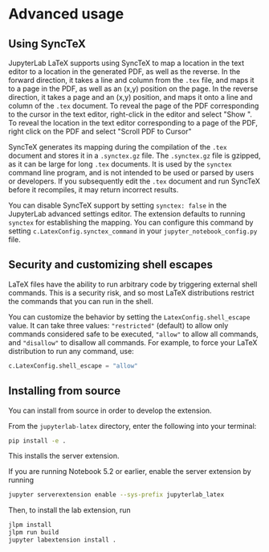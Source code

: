 # Advanced usage

## Using SyncTeX

JupyterLab LaTeX supports using SyncTeX to map a location in the
text editor to a location in the generated PDF, as well as the reverse.
In the forward direction, it takes a line and column from the `.tex` file,
and maps it to a page in the PDF, as well as an (x,y) position on the page.
In the reverse direction, it takes a page and an (x,y) position, and maps
it onto a line and column of the `.tex` document.
To reveal the page of the PDF corresponding to the cursor in the text editor,
right-click in the editor and select "Show ".
To reveal the location in the text editor corresponding to a page of the PDF,
right click on the PDF and select "Scroll PDF to Cursor"

SyncTeX generates its mapping during the compilation of the `.tex` document
and stores it in a `.synctex.gz` file.
The `.synctex.gz` file is gzipped, as it can be large for long `.tex` documents.
It is used by the `synctex` command line program,
and is not intended to be used or parsed by users or developers.
If you subsequently edit the `.tex` document and run SyncTeX
before it recompiles, it may return incorrect results.

You can disable SyncTeX support by setting `synctex: false`
in the JupyterLab advanced settings editor.
The extension defaults to running `synctex` for establishing the mapping.
You can configure this command by setting `c.LatexConfig.synctex_command`
in your `jupyter_notebook_config.py` file.

## Security and customizing shell escapes

LaTeX files have the ability to run arbitrary code by triggering external
shell commands. This is a security risk, and so most LaTeX distributions
restrict the commands that you can run in the shell.

You can customize the behavior by setting the `LatexConfig.shell_escape` value.
It can take three values: `"restricted"` (default) to allow only commands
considered safe to be executed, `"allow"` to allow all commands, and `"disallow"`
to disallow all commands.
For example, to force your LaTeX distribution to run any command, use:

```python
c.LatexConfig.shell_escape = "allow"
```

## Installing from source

You can install from source in order to develop the extension.

From the `jupyterlab-latex` directory, enter the following into your terminal:

```bash
pip install -e .
```

This installs the server extension.

If you are running Notebook 5.2 or earlier, enable the server extension by running

```bash
jupyter serverextension enable --sys-prefix jupyterlab_latex
```

Then, to install the lab extension, run

```bash
jlpm install
jlpm run build
jupyter labextension install .
```
